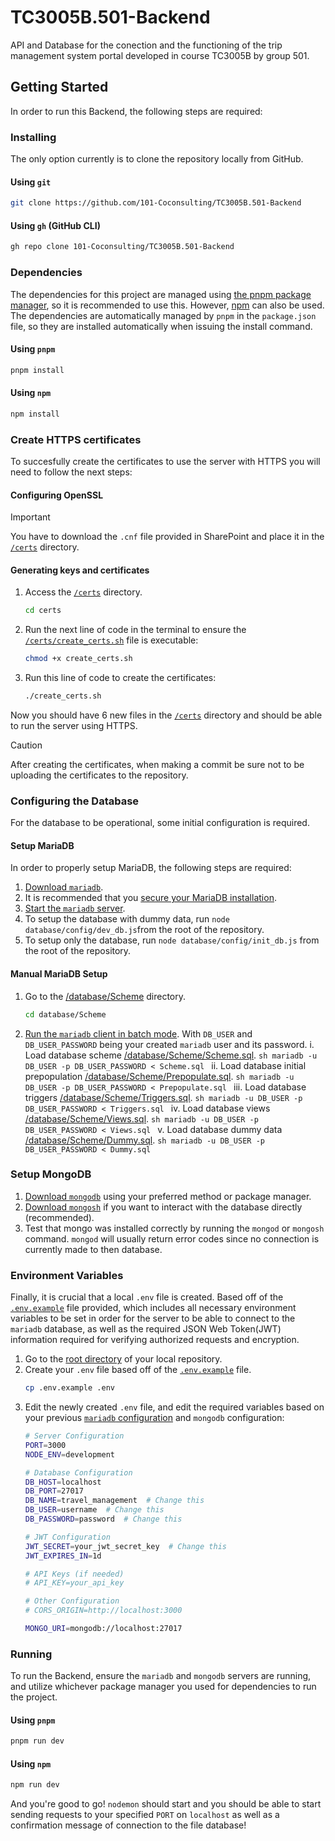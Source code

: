 # TC3005B.501-Backend

API and Database for the conection and the functioning of the trip management system portal developed in course TC3005B by group 501.

## Getting Started

In order to run this Backend, the following steps are required:

### Installing

The only option currently is to clone the repository locally from GitHub.

#### Using `git`

```sh
git clone https://github.com/101-Coconsulting/TC3005B.501-Backend
```

#### Using `gh` (GitHub CLI)

```sh
gh repo clone 101-Coconsulting/TC3005B.501-Backend
```

### Dependencies

The dependencies for this project are managed using [the pnpm package manager](https://pnpm.io/), so it is recommended to use this. However, [npm](https://www.npmjs.com/) can also be used. The dependencies are automatically managed by `pnpm` in the `package.json` file, so they are installed automatically when issuing the install command.

#### Using `pnpm`

```sh
pnpm install
```

#### Using `npm`

```sh
npm install
```

### Create HTTPS certificates

To succesfully create the certificates to use the server with HTTPS you will need to follow the next steps:

#### Configuring OpenSSL

> [!Important]
> You have to download the `.cnf` file provided in SharePoint and place it in the [`/certs`](/certs) directory.

#### Generating keys and certificates

1. Access the [`/certs`](/certs) directory.

    ```sh
    cd certs
    ```

2. Run the next line of code in the terminal to ensure the [`/certs/create_certs.sh`](/certs/create_certs.sh) file is executable:

    ```sh
    chmod +x create_certs.sh
    ```

3. Run this line of code to create the certificates:

    ```sh
    ./create_certs.sh
    ```

Now you should have 6 new files in the [`/certs`](/certs) directory and should be able to run the server using HTTPS.

> [!Caution]
> After creating the certificates, when making a commit be sure not to be uploading the certificates to the repository.

### Configuring the Database

For the database to be operational, some initial configuration is required.

#### Setup MariaDB

In order to properly setup MariaDB, the following steps are required:

1. [Download `mariadb`](https://mariadb.com/kb/en/where-to-download-mariadb/).
2. It is recommended that you [secure your MariaDB installation](https://mariadb.com/kb/en/mysql_secure_installation/).
3. [Start the `mariadb` server](https://mariadb.com/kb/en/starting-and-stopping-mariadb-automatically/).
4. To setup the database with dummy data, run `node database/config/dev_db.js`from the root of the repository.
5. To setup only the database, run `node database/config/init_db.js` from the root of the repository.

#### Manual MariaDB Setup

1. Go to the [/database/Scheme](/database/Scheme) directory.
    ```sh
    cd database/Scheme
    ```
2. [Run the `mariadb` client in batch mode](https://mariadb.com/kb/en/mariadb-command-line-client/). With `DB_USER` and `DB_USER_PASSWORD` being your created `mariadb` user and its password.
    i. Load database scheme [/database/Scheme/Scheme.sql](/database/Scheme/Scheme.sql).
        ```sh
        mariadb -u DB_USER -p DB_USER_PASSWORD < Scheme.sql
        ```
    ii. Load database initial prepopulation [/database/Scheme/Prepopulate.sql](/database/Scheme/Prepopulate.sql).
        ```sh
        mariadb -u DB_USER -p DB_USER_PASSWORD < Prepopulate.sql
        ```
    iii. Load database triggers [/database/Scheme/Triggers.sql](/database/Scheme/Triggers.sql).
        ```sh
        mariadb -u DB_USER -p DB_USER_PASSWORD < Triggers.sql
        ```
    iv. Load database views [/database/Scheme/Views.sql](/database/Scheme/Views.sql).
        ```sh
        mariadb -u DB_USER -p DB_USER_PASSWORD < Views.sql
        ```
    v. Load database dummy data [/database/Scheme/Dummy.sql](/database/Scheme/Dummy.sql).
        ```sh
        mariadb -u DB_USER -p DB_USER_PASSWORD < Dummy.sql
        ```

### Setup MongoDB
1. [Download `mongodb`](https://www.mongodb.com/docs/manual/installation/) using your preferred method or package manager.
2. [Download `mongosh`](https://www.mongodb.com/try/download/shell) if you want to interact with the database directly (recommended).
3. Test that mongo was installed correctly by running the `mongod` or `mongosh` command. `mongod` will usually return error codes since no connection is currently made to then database.

### Environment Variables

Finally, it is crucial that a local `.env` file is created. Based off of the [`.env.example`](/.env.example) file provided, which includes all necessary environment variables to be set in order for the server to be able to connect to the `mariadb` database, as well as the required JSON Web Token(JWT) information required for verifying authorized requests and encryption.

1. Go to the [root directory](/) of your local repository.
2. Create your `.env` file based off of the [`.env.example`](/.env.example) file.
    ```sh
    cp .env.example .env
    ```
3. Edit the newly created `.env` file, and edit the required variables based on your previous [`mariadb` configuration](#configuring-the-database) and `mongodb` configuration:
    ```sh
    # Server Configuration
    PORT=3000
    NODE_ENV=development

    # Database Configuration
    DB_HOST=localhost
    DB_PORT=27017
    DB_NAME=travel_management  # Change this
    DB_USER=username  # Change this
    DB_PASSWORD=password  # Change this

    # JWT Configuration
    JWT_SECRET=your_jwt_secret_key  # Change this
    JWT_EXPIRES_IN=1d

    # API Keys (if needed)
    # API_KEY=your_api_key

    # Other Configuration
    # CORS_ORIGIN=http://localhost:3000

    MONGO_URI=mongodb://localhost:27017
    ```

### Running

To run the Backend, ensure the `mariadb` and `mongodb` servers are running, and utilize whichever package manager you used for dependencies to run the project.

#### Using `pnpm`

```sh
pnpm run dev
```

#### Using `npm`

```sh
npm run dev
```

And you're good to go! `nodemon` should start and you should be able to start sending requests to your specified `PORT` on `localhost` as well as a confirmation message of connection to the file database!
